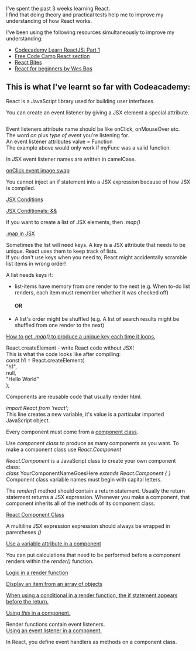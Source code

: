 
  <p>I've spent the past 3 weeks learning React.<br>
  I find that doing theory and practical tests help me to improve my understanding of how React works.</p>

  <p>I've been using the following resources simultaneously to improve my understanding:
    <ul>
      <li><a href="https://www.codecademy.com/" target="_blank">Codecademy Learn ReactJS: Part 1</a></li>
      <li><a href="https://www.freecodecamp.org/" target="_blank">Free Code Camp React section</a></li>
      <li><a href="http://www.reactbites.com/" target="_blank">React Bites</a></li>
      <li><a href="https://reactforbeginners.com/" target="_blank">React for beginners by Wes Bos </a></li>
    </ul>
  </p>
  <h2>This is what I've learnt so far with Codeacademy:</h2>

  <p>React is a JavaScript library used for building user interfaces.</p>

  <p>You can create an event listener by giving a JSX element a special attribute.<p>
  <img onClick = {myFunc} />

  <p>Event listeners attribute name should be like onClick, onMouseOver etc.<br>
  The word <em>on</em> plus <em>type of event</em> you're listening for.<br>
  An event listener attributes value = Function<br>
  The example above would only work if myFunc was a valid function.
  </p>

  <p>In JSX event listener names are written in camelCase.</p>

  <p><a href="https://codepen.io/SundeepToor/pen/JBYgRv" target="_blank">onClick event image swap</a></p>

  <p>You cannot inject an if statement into a JSX expression because of how JSX is compiled.</p>

  <p><a href="https://codepen.io/SundeepToor/pen/MBaNRQ" target="_blank">JSX Conditions</a></p>

  <p><a href="https://codepen.io/SundeepToor/pen/pZgzRV" target="_blank">JSX Conditionals: &&</a></p>

  <p>If you want to create a list of JSX elements, then <em>.map()</em></p>

  <p><a href="https://codepen.io/SundeepToor/pen/EpPYbB" target="_blank">.map in JSX</a></p>

  <p>Sometimes the list will need keys. A key is a JSX attribute that needs to be unique.
  React uses them to keep track of lists.<br>
  If you don't use keys when you need to, React might accidentally scramble list items in wrong order!</p>

  <p>A list needs keys if:
  <ul>
  <li>list-items have memory from one render to the next (e.g. When to-do list renders, each item must remember whether it was checked off) </li>
    <h4>OR</h4>
  <li>A list's order might be shuffled (e.g. A list of search results might be shuffled from one render to the next)</li>
  </ul>
  </p>
  <p><a href="https://codepen.io/SundeepToor/pen/jpWNRQ" target="_blank">How to get <em>.map()</em> to produce a unique key each time it loops.</a></p>

  <p>React.createElement - write React code without JSX!<br>
  This is what the code looks like after compiling:<br>
  const h1 = React.createElement(<br>
  "h1",<br>
  null,<br>
  "Hello World"<br>
  );</p>

  <p>Components are reusable code that usually render html.</p>

  <p><em>import React from 'react';</em><br>
  This line creates a new variable, it's value is a particular imported JavaScript object.</p>

  <p>Every component must come from a <u>component class</u>.</p>

  <p>Use <em>component class</em> to produce as many components as you want. To make a component 
  class use <em>React.Component</em></p>

  <p><em>React.Component</em> is a JavaScript class to create your own component class:<br>
  <em>class</em> YourComponentNameGoesHere <em>extends React.Component { }</em><br>
  Component class variable names must begin with capital letters.</p>

  <p>The <em>render()</em> method should contain a return statement. Usually the return statement returns  a JSX expression.
  Whenever you make a component, that component inherits all of the methods of its component class.</p>

  <p><a href="https://codepen.io/SundeepToor/pen/xJZgjq">React Component Class</a></p>

  <p>A multiline JSX expression expression should always be wrapped in parentheses <em>()</em></p>

  <p><a href="https://codepen.io/SundeepToor/pen/VBePEQ">Use a variable attribute in a component</a></p>

  <p>You can put calculations that need to be performed before a component renders within the <em>render()</em> function.</p>

  <p><a href="https://codepen.io/SundeepToor/pen/ejJvPy">Logic in a render function</a></p>

  <p><a href="">Display an item from an array of objects</a></p>
  
  <p><a href="https://codepen.io/SundeepToor/pen/OwMpYN">When using a conditional in a render function, the if statement appears before the return.</a></p>

  <p><a href="https://codepen.io/SundeepToor/pen/OwMpKN">Using <em>this</em> in a component.</a></p>

  <p>Render functions contain event listeners.<br>
  <a href="https://codepen.io/SundeepToor/pen/ejJWmK">Using an event listener in a component.</a></p>

  <p>In React, you define event handlers as methods on a component class.</p>


